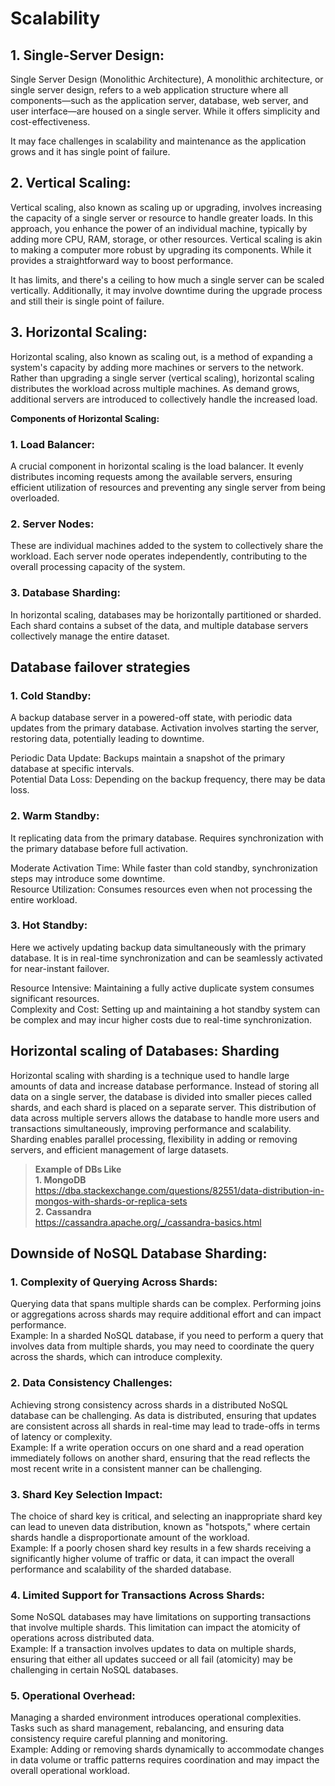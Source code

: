 # Scalability
## 1. Single-Server Design:
Single Server Design (Monolithic Architecture),
A monolithic architecture, or single server design, refers to a web application structure where all components—such as the application server, database, web server, and user interface—are housed on a single server. While it offers simplicity and cost-effectiveness.

It may face challenges in scalability and maintenance as the application grows and it has single point of failure. 

## 2. Vertical Scaling:
Vertical scaling, also known as scaling up or upgrading, involves increasing the capacity of a single server or resource to handle greater loads. In this approach, you enhance the power of an individual machine, typically by adding more CPU, RAM, storage, or other resources. Vertical scaling is akin to making a computer more robust by upgrading its components. While it provides a straightforward way to boost performance. 

 It has limits, and there's a ceiling to how much a single server can be scaled vertically. Additionally, it may involve downtime during the upgrade process and still their is single point of failure.

## 3. Horizontal Scaling:
Horizontal scaling, also known as scaling out, is a method of expanding a system's capacity by adding more machines or servers to the network. Rather than upgrading a single server (vertical scaling), horizontal scaling distributes the workload across multiple machines. As demand grows, additional servers are introduced to collectively handle the increased load.

**Components of Horizontal Scaling:**

### 1. Load Balancer:
A crucial component in horizontal scaling is the load balancer. It evenly distributes incoming requests among the available servers, ensuring efficient utilization of resources and preventing any single server from being overloaded.

### 2. Server Nodes:
These are individual machines added to the system to collectively share the workload. Each server node operates independently, contributing to the overall processing capacity of the system.

### 3. Database Sharding:
In horizontal scaling, databases may be horizontally partitioned or sharded. Each shard contains a subset of the data, and multiple database servers collectively manage the entire dataset.


## Database failover strategies
### 1. Cold Standby:
A backup database server in a powered-off state, with periodic data updates from the primary database. Activation involves starting the server, restoring data, potentially leading to downtime.

Periodic Data Update: Backups maintain a snapshot of the primary database at specific intervals.  
Potential Data Loss: Depending on the backup frequency, there may be data loss.

### 2. Warm Standby:
It replicating data from the primary database. Requires synchronization with the primary database before full activation.

Moderate Activation Time: While faster than cold standby, synchronization steps may introduce some downtime.  
Resource Utilization: Consumes resources even when not processing the entire workload.

### 3. Hot Standby:
Here we actively updating backup data simultaneously with the primary database. It is in real-time synchronization and can be seamlessly activated for near-instant failover.

Resource Intensive: Maintaining a fully active duplicate system consumes significant resources.  
Complexity and Cost: Setting up and maintaining a hot standby system can be complex and may incur higher costs due to real-time synchronization.


## Horizontal scaling of Databases: Sharding
Horizontal scaling with sharding is a technique used to handle large amounts of data and increase database performance. Instead of storing all data on a single server, the database is divided into smaller pieces called shards, and each shard is placed on a separate server. This distribution of data across multiple servers allows the database to handle more users and transactions simultaneously, improving performance and scalability. Sharding enables parallel processing, flexibility in adding or removing servers, and efficient management of large datasets.

>**Example of DBs Like**  
**1. MongoDB**   
https://dba.stackexchange.com/questions/82551/data-distribution-in-mongos-with-shards-or-replica-sets  
**2. Cassandra**  
https://cassandra.apache.org/_/cassandra-basics.html


## Downside of NoSQL Database Sharding:
### 1. Complexity of Querying Across Shards:
Querying data that spans multiple shards can be complex. Performing joins or aggregations across shards may require additional effort and can impact performance.  
Example: In a sharded NoSQL database, if you need to perform a query that involves data from multiple shards, you may need to coordinate the query across the shards, which can introduce complexity.

### 2. Data Consistency Challenges:
Achieving strong consistency across shards in a distributed NoSQL database can be challenging. As data is distributed, ensuring that updates are consistent across all shards in real-time may lead to trade-offs in terms of latency or complexity.  
Example: If a write operation occurs on one shard and a read operation immediately follows on another shard, ensuring that the read reflects the most recent write in a consistent manner can be challenging.

### 3. Shard Key Selection Impact:
The choice of shard key is critical, and selecting an inappropriate shard key can lead to uneven data distribution, known as "hotspots," where certain shards handle a disproportionate amount of the workload.  
Example: If a poorly chosen shard key results in a few shards receiving a significantly higher volume of traffic or data, it can impact the overall performance and scalability of the sharded database.

### 4. Limited Support for Transactions Across Shards:
Some NoSQL databases may have limitations on supporting transactions that involve multiple shards. This limitation can impact the atomicity of operations across distributed data.      
Example: If a transaction involves updates to data on multiple shards, ensuring that either all updates succeed or all fail (atomicity) may be challenging in certain NoSQL databases.

### 5. Operational Overhead:
Managing a sharded environment introduces operational complexities. Tasks such as shard management, rebalancing, and ensuring data consistency require careful planning and monitoring.  
Example: Adding or removing shards dynamically to accommodate changes in data volume or traffic patterns requires coordination and may impact the overall operational workload.





